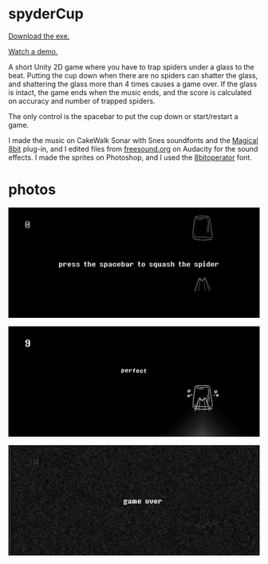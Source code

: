 # spyderCup

[Download the exe.](https://drive.google.com/file/d/1wzNEpZjnphBMObemsJf-Qn4QhxWIzX8F/view?usp=sharing)

[Watch a demo.](https://drive.google.com/file/d/17DVfGv6Zgc_1qmULphP8MXmVfFbzOLzl/view?usp=sharing)

A short Unity 2D game where you have to trap spiders under a glass to the beat. Putting the cup down when there are no spiders can shatter the glass, and shattering the glass more than 4 times causes a game over. If the glass is intact, the game ends when the music ends, and the score is calculated on accuracy and number of trapped spiders.

The only control is the spacebar to put the cup down or start/restart a game. 

I made the music on CakeWalk Sonar with Snes soundfonts and the [Magical 8bit](http://www.ymck.net/en/download/magical8bitplug/) plug-in, and I edited files from [freesound.org](https://freesound.org/) on Audacity for the sound effects. I made the sprites on Photoshop, and I used the [8bitoperator](https://fonts2u.com/8bitoperator-regular.font) font.

# photos


![](screenshot1.png)


![](screenshot2.png)


![](screenshot3.png)
